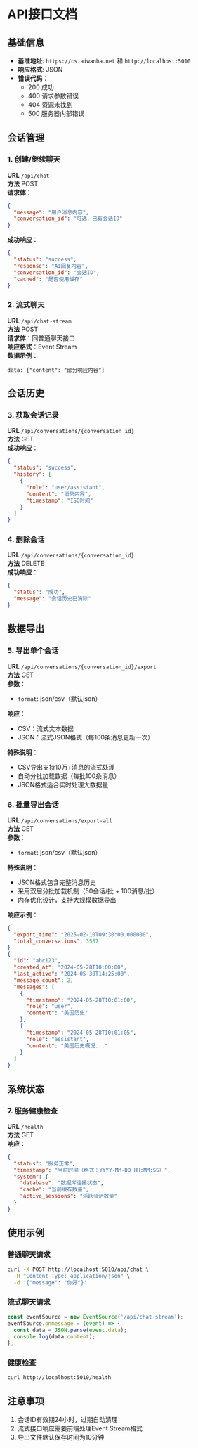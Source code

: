# API接口文档

## 基础信息
- **基准地址**: `https://cs.aiwanba.net` 和 `http://localhost:5010`
- **响应格式**: JSON
- **错误代码**：
  - 200 成功
  - 400 请求参数错误
  - 404 资源未找到
  - 500 服务器内部错误

## 会话管理

### 1. 创建/继续聊天
**URL** `/api/chat`  
**方法** POST  
**请求体**：
```json
{
  "message": "用户消息内容",
  "conversation_id": "可选，已有会话ID"
}
```
**成功响应**：
```json
{
  "status": "success",
  "response": "AI回复内容",
  "conversation_id": "会话ID",
  "cached": "是否使用缓存"
}
```

### 2. 流式聊天
**URL** `/api/chat-stream`  
**方法** POST  
**请求体**：同普通聊天接口  
**响应格式**：Event Stream  
**数据示例**：
```
data: {"content": "部分响应内容"}
```

## 会话历史

### 3. 获取会话记录
**URL** `/api/conversations/{conversation_id}`  
**方法** GET  
**成功响应**：
```json
{
  "status": "success",
  "history": [
    {
      "role": "user/assistant",
      "content": "消息内容",
      "timestamp": "ISO时间"
    }
  ]
}
```

### 4. 删除会话
**URL** `/api/conversations/{conversation_id}`  
**方法** DELETE  
**成功响应**：
```json
{
  "status": "成功",
  "message": "会话历史已清除"
}
```

## 数据导出

### 5. 导出单个会话
**URL** `/api/conversations/{conversation_id}/export`  
**方法** GET  
**参数**：
- `format`: json/csv（默认json）

**响应**：
- CSV：流式文本数据
- JSON：流式JSON格式（每100条消息更新一次）

**特殊说明**：
- CSV导出支持10万+消息的流式处理
- 自动分批加载数据（每批100条消息）
- JSON格式适合实时处理大数据量

### 6. 批量导出会话
**URL** `/api/conversations/export-all`  
**方法** GET  
**参数**：
- `format`: json/csv（默认json）

**特殊说明**：
- JSON格式包含完整消息历史
- 采用双层分批加载机制（50会话/批 + 100消息/批）
- 内存优化设计，支持大规模数据导出

**响应示例**：
```json
{
  "export_time": "2025-02-10T09:30:00.000000",
  "total_conversations": 3587
}
{
  "id": "abc123",
  "created_at": "2024-05-28T10:00:00",
  "last_active": "2024-05-30T14:25:00",
  "message_count": 2,
  "messages": [
    {
      "timestamp": "2024-05-28T10:01:00", 
      "role": "user",
      "content": "美国历史"
    },
    {
      "timestamp": "2024-05-28T10:01:05",
      "role": "assistant", 
      "content": "美国历史概况..."
    }
  ]
}
```

## 系统状态

### 7. 服务健康检查
**URL** `/health`  
**方法** GET  
**响应**：
```json
{
  "status": "服务正常",
  "timestamp": "当前时间（格式：YYYY-MM-DD HH:MM:SS）",
  "system": {
    "database": "数据库连接状态",
    "cache": "当前缓存数量",
    "active_sessions": "活跃会话数量"
  }
}
```

## 使用示例

### 普通聊天请求
```bash
curl -X POST http://localhost:5010/api/chat \
  -H "Content-Type: application/json" \
  -d '{"message": "你好"}'
```

### 流式聊天请求
```javascript
const eventSource = new EventSource('/api/chat-stream');
eventSource.onmessage = (event) => {
  const data = JSON.parse(event.data);
  console.log(data.content);
};
```

### 健康检查
```bash
curl http://localhost:5010/health
```

## 注意事项
1. 会话ID有效期24小时，过期自动清理
2. 流式接口响应需要前端处理Event Stream格式
3. 导出文件默认保存时间为10分钟
